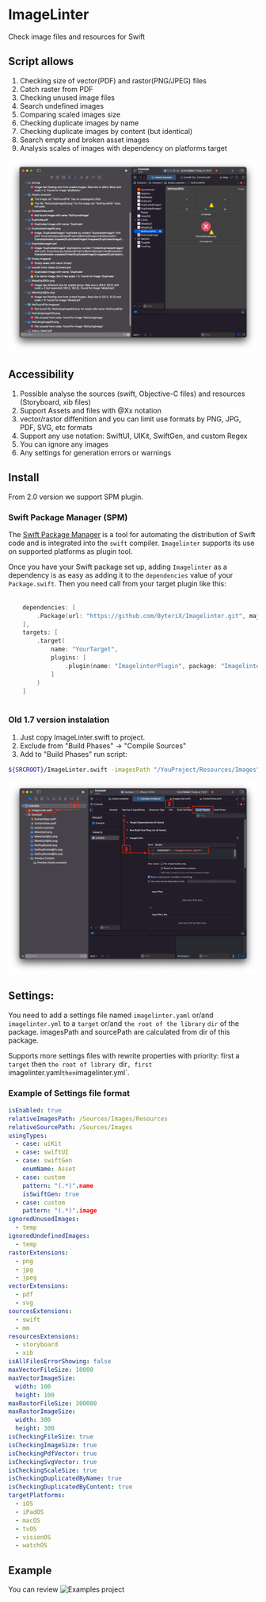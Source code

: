 # ImageLinter

Check image files and resources for Swift

## Script allows

 1. Checking size of vector(PDF) and rastor(PNG/JPEG) files
 2. Catch raster from PDF
 3. Checking unused image files
 4. Search undefined images
 5. Comparing scaled images size
 6. Checking duplicate images by name
 7. Checking duplicate images by content (but identical)
 8. Search empty and broken asset images
 9. Analysis scales of images with dependency on platforms target

![](Screens/1.png)

## Accessibility

1. Possible analyse the sources (swift, Objective-C files) and resources (Storyboard, xib files)
2. Support Assets and files with @Xx notation
3. vector/rastor diffenition and you can limit use formats by PNG, JPG, PDF, SVG, etc formats
4. Support any use notation: SwiftUI, UIKit, SwiftGen, and custom Regex
5. You can ignore any images
6. Any settings for generation errors or warnings

## Install

From 2.0 version we support SPM plugin.

### Swift Package Manager (SPM)

The [Swift Package Manager](https://swift.org/package-manager/) is a tool for automating the distribution of Swift code and is integrated into the `swift` compiler. `Imagelinter` supports its use on supported platforms as plugin tool. 

Once you have your Swift package set up, adding `Imagelinter` as a dependency is as easy as adding it to the `dependencies` value of your `Package.swift`. Then you need call from your target plugin like this:

```swift

    dependencies: [
        .Package(url: "https://github.com/ByteriX/Imagelinter.git", majorVersion: 2)
    ],
    targets: [
        .target(
            name: "YourTarget",
            plugins: [
                .plugin(name: "ImagelinterPlugin", package: "Imagelinter"),
            ]
        )
    ]
    
```

### Old 1.7 version instalation

1. Just copy ImageLinter.swift to project.
2. Exclude from "Build Phases" -> "Compile Sources"
3. Add to "Build Phases" run script: 
```bash
${SRCROOT}/ImageLinter.swift -imagesPath "/YouProject/Resources/Images" -sourcePath "/YouProject/Source"
```
![](Screens/2.png)

## Settings:

You need to add a settings file named `imagelinter.yaml` or/and `imagelinter.yml` to a `target` or/and `the root of the library` `dir` of the package.
imagesPath and sourcePath are calculated from dir of this package. 

Supports more settings files with rewrite properties with priority: first a `target` then `the root of library `dir`, first `imagelinter.yaml` then `imagelinter.yml`.

### Example of Settings file format

```yaml
isEnabled: true
relativeImagesPath: /Sources/Images/Resources
relativeSourcePath: /Sources/Images
usingTypes:
  - case: uiKit
  - case: swiftUI
  - case: swiftGen
    enumName: Asset
  - case: custom
    pattern: "(.*)".name
    isSwiftGen: true
  - case: custom
    pattern: "(.*)".image
ignoredUnusedImages:
  - temp
ignoredUndefinedImages:
  - temp
rastorExtensions:
  - png
  - jpg
  - jpeg
vectorExtensions:
  - pdf
  - svg
sourcesExtensions:
  - swift
  - mm
resourcesExtensions:
  - storyboard
  - xib
isAllFilesErrorShowing: false
maxVectorFileSize: 10000
maxVectorImageSize:
  width: 100
  height: 100
maxRastorFileSize: 300000
maxRastorImageSize:
  width: 300
  height: 300
isCheckingFileSize: true
isCheckingImageSize: true
isCheckingPdfVector: true
isCheckingSvgVector: true
isCheckingScaleSize: true
isCheckingDuplicatedByName: true
isCheckingDuplicatedByContent: true
targetPlatforms:
  - iOS
  - iPadOS
  - macOS
  - tvOS
  - visionOS
  - watchOS
```

## Example

You can review ![Examples project](Examples)
